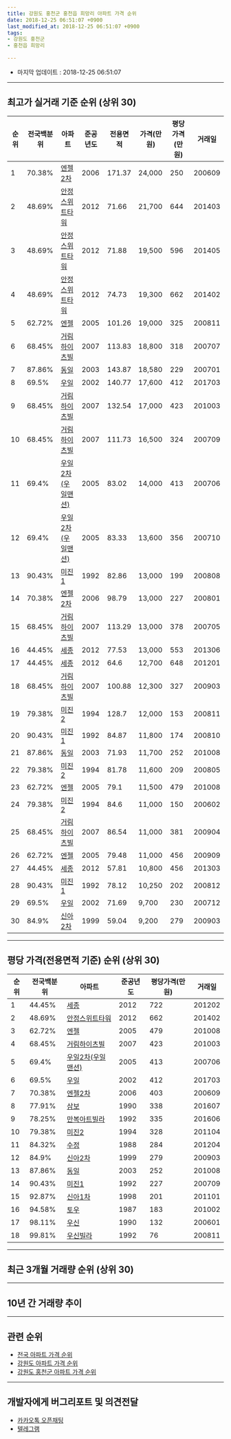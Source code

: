 ```yaml
---
title: 강원도 홍천군 홍천읍 희망리 아파트 가격 순위
date: 2018-12-25 06:51:07 +0900
last_modified_at: 2018-12-25 06:51:07 +0900
tags:
- 강원도 홍천군
- 홍천읍 희망리

---
```


* 마지막 업데이트 : 2018-12-25 06:51:07

---

## 최고가 실거래 기준 순위 (상위 30)


|순위|전국백분위|아파트|준공년도|전용면적|가격(만원)|평당가격(만원)|거래일|
|---|---|---|---|---|---|---|---|
|1|70.38%|[엔젤2차](https://search.naver.com/search.naver?query=%EA%B0%95%EC%9B%90%EB%8F%84+%ED%99%8D%EC%B2%9C%EA%B5%B0+%ED%99%8D%EC%B2%9C%EC%9D%8D+%ED%9D%AC%EB%A7%9D%EB%A6%AC+%EC%97%94%EC%A0%A42%EC%B0%A8)|2006|171.37|24,000|250|200609|
|2|48.69%|[안정스위트타워](https://search.naver.com/search.naver?query=%EA%B0%95%EC%9B%90%EB%8F%84+%ED%99%8D%EC%B2%9C%EA%B5%B0+%ED%99%8D%EC%B2%9C%EC%9D%8D+%ED%9D%AC%EB%A7%9D%EB%A6%AC+%EC%95%88%EC%A0%95%EC%8A%A4%EC%9C%84%ED%8A%B8%ED%83%80%EC%9B%8C)|2012|71.66|21,700|644|201403|
|3|48.69%|[안정스위트타워](https://search.naver.com/search.naver?query=%EA%B0%95%EC%9B%90%EB%8F%84+%ED%99%8D%EC%B2%9C%EA%B5%B0+%ED%99%8D%EC%B2%9C%EC%9D%8D+%ED%9D%AC%EB%A7%9D%EB%A6%AC+%EC%95%88%EC%A0%95%EC%8A%A4%EC%9C%84%ED%8A%B8%ED%83%80%EC%9B%8C)|2012|71.88|19,500|596|201405|
|4|48.69%|[안정스위트타워](https://search.naver.com/search.naver?query=%EA%B0%95%EC%9B%90%EB%8F%84+%ED%99%8D%EC%B2%9C%EA%B5%B0+%ED%99%8D%EC%B2%9C%EC%9D%8D+%ED%9D%AC%EB%A7%9D%EB%A6%AC+%EC%95%88%EC%A0%95%EC%8A%A4%EC%9C%84%ED%8A%B8%ED%83%80%EC%9B%8C)|2012|74.73|19,300|662|201402|
|5|62.72%|[엔젤](https://search.naver.com/search.naver?query=%EA%B0%95%EC%9B%90%EB%8F%84+%ED%99%8D%EC%B2%9C%EA%B5%B0+%ED%99%8D%EC%B2%9C%EC%9D%8D+%ED%9D%AC%EB%A7%9D%EB%A6%AC+%EC%97%94%EC%A0%A4)|2005|101.26|19,000|325|200811|
|6|68.45%|[거림하이츠빌](https://search.naver.com/search.naver?query=%EA%B0%95%EC%9B%90%EB%8F%84+%ED%99%8D%EC%B2%9C%EA%B5%B0+%ED%99%8D%EC%B2%9C%EC%9D%8D+%ED%9D%AC%EB%A7%9D%EB%A6%AC+%EA%B1%B0%EB%A6%BC%ED%95%98%EC%9D%B4%EC%B8%A0%EB%B9%8C)|2007|113.83|18,800|318|200707|
|7|87.86%|[동일](https://search.naver.com/search.naver?query=%EA%B0%95%EC%9B%90%EB%8F%84+%ED%99%8D%EC%B2%9C%EA%B5%B0+%ED%99%8D%EC%B2%9C%EC%9D%8D+%ED%9D%AC%EB%A7%9D%EB%A6%AC+%EB%8F%99%EC%9D%BC)|2003|143.87|18,580|229|200701|
|8|69.5%|[우일](https://search.naver.com/search.naver?query=%EA%B0%95%EC%9B%90%EB%8F%84+%ED%99%8D%EC%B2%9C%EA%B5%B0+%ED%99%8D%EC%B2%9C%EC%9D%8D+%ED%9D%AC%EB%A7%9D%EB%A6%AC+%EC%9A%B0%EC%9D%BC)|2002|140.77|17,600|412|201703|
|9|68.45%|[거림하이츠빌](https://search.naver.com/search.naver?query=%EA%B0%95%EC%9B%90%EB%8F%84+%ED%99%8D%EC%B2%9C%EA%B5%B0+%ED%99%8D%EC%B2%9C%EC%9D%8D+%ED%9D%AC%EB%A7%9D%EB%A6%AC+%EA%B1%B0%EB%A6%BC%ED%95%98%EC%9D%B4%EC%B8%A0%EB%B9%8C)|2007|132.54|17,000|423|201003|
|10|68.45%|[거림하이츠빌](https://search.naver.com/search.naver?query=%EA%B0%95%EC%9B%90%EB%8F%84+%ED%99%8D%EC%B2%9C%EA%B5%B0+%ED%99%8D%EC%B2%9C%EC%9D%8D+%ED%9D%AC%EB%A7%9D%EB%A6%AC+%EA%B1%B0%EB%A6%BC%ED%95%98%EC%9D%B4%EC%B8%A0%EB%B9%8C)|2007|111.73|16,500|324|200709|
|11|69.4%|[우일2차(우일맨션)](https://search.naver.com/search.naver?query=%EA%B0%95%EC%9B%90%EB%8F%84+%ED%99%8D%EC%B2%9C%EA%B5%B0+%ED%99%8D%EC%B2%9C%EC%9D%8D+%ED%9D%AC%EB%A7%9D%EB%A6%AC+%EC%9A%B0%EC%9D%BC2%EC%B0%A8%28%EC%9A%B0%EC%9D%BC%EB%A7%A8%EC%85%98%29)|2005|83.02|14,000|413|200706|
|12|69.4%|[우일2차(우일맨션)](https://search.naver.com/search.naver?query=%EA%B0%95%EC%9B%90%EB%8F%84+%ED%99%8D%EC%B2%9C%EA%B5%B0+%ED%99%8D%EC%B2%9C%EC%9D%8D+%ED%9D%AC%EB%A7%9D%EB%A6%AC+%EC%9A%B0%EC%9D%BC2%EC%B0%A8%28%EC%9A%B0%EC%9D%BC%EB%A7%A8%EC%85%98%29)|2005|83.33|13,600|356|200710|
|13|90.43%|[미진1](https://search.naver.com/search.naver?query=%EA%B0%95%EC%9B%90%EB%8F%84+%ED%99%8D%EC%B2%9C%EA%B5%B0+%ED%99%8D%EC%B2%9C%EC%9D%8D+%ED%9D%AC%EB%A7%9D%EB%A6%AC+%EB%AF%B8%EC%A7%841)|1992|82.86|13,000|199|200808|
|14|70.38%|[엔젤2차](https://search.naver.com/search.naver?query=%EA%B0%95%EC%9B%90%EB%8F%84+%ED%99%8D%EC%B2%9C%EA%B5%B0+%ED%99%8D%EC%B2%9C%EC%9D%8D+%ED%9D%AC%EB%A7%9D%EB%A6%AC+%EC%97%94%EC%A0%A42%EC%B0%A8)|2006|98.79|13,000|227|200801|
|15|68.45%|[거림하이츠빌](https://search.naver.com/search.naver?query=%EA%B0%95%EC%9B%90%EB%8F%84+%ED%99%8D%EC%B2%9C%EA%B5%B0+%ED%99%8D%EC%B2%9C%EC%9D%8D+%ED%9D%AC%EB%A7%9D%EB%A6%AC+%EA%B1%B0%EB%A6%BC%ED%95%98%EC%9D%B4%EC%B8%A0%EB%B9%8C)|2007|113.29|13,000|378|200705|
|16|44.45%|[세종](https://search.naver.com/search.naver?query=%EA%B0%95%EC%9B%90%EB%8F%84+%ED%99%8D%EC%B2%9C%EA%B5%B0+%ED%99%8D%EC%B2%9C%EC%9D%8D+%ED%9D%AC%EB%A7%9D%EB%A6%AC+%EC%84%B8%EC%A2%85)|2012|77.53|13,000|553|201306|
|17|44.45%|[세종](https://search.naver.com/search.naver?query=%EA%B0%95%EC%9B%90%EB%8F%84+%ED%99%8D%EC%B2%9C%EA%B5%B0+%ED%99%8D%EC%B2%9C%EC%9D%8D+%ED%9D%AC%EB%A7%9D%EB%A6%AC+%EC%84%B8%EC%A2%85)|2012|64.6|12,700|648|201201|
|18|68.45%|[거림하이츠빌](https://search.naver.com/search.naver?query=%EA%B0%95%EC%9B%90%EB%8F%84+%ED%99%8D%EC%B2%9C%EA%B5%B0+%ED%99%8D%EC%B2%9C%EC%9D%8D+%ED%9D%AC%EB%A7%9D%EB%A6%AC+%EA%B1%B0%EB%A6%BC%ED%95%98%EC%9D%B4%EC%B8%A0%EB%B9%8C)|2007|100.88|12,300|327|200903|
|19|79.38%|[미진2](https://search.naver.com/search.naver?query=%EA%B0%95%EC%9B%90%EB%8F%84+%ED%99%8D%EC%B2%9C%EA%B5%B0+%ED%99%8D%EC%B2%9C%EC%9D%8D+%ED%9D%AC%EB%A7%9D%EB%A6%AC+%EB%AF%B8%EC%A7%842)|1994|128.7|12,000|153|200811|
|20|90.43%|[미진1](https://search.naver.com/search.naver?query=%EA%B0%95%EC%9B%90%EB%8F%84+%ED%99%8D%EC%B2%9C%EA%B5%B0+%ED%99%8D%EC%B2%9C%EC%9D%8D+%ED%9D%AC%EB%A7%9D%EB%A6%AC+%EB%AF%B8%EC%A7%841)|1992|84.87|11,800|174|200810|
|21|87.86%|[동일](https://search.naver.com/search.naver?query=%EA%B0%95%EC%9B%90%EB%8F%84+%ED%99%8D%EC%B2%9C%EA%B5%B0+%ED%99%8D%EC%B2%9C%EC%9D%8D+%ED%9D%AC%EB%A7%9D%EB%A6%AC+%EB%8F%99%EC%9D%BC)|2003|71.93|11,700|252|201008|
|22|79.38%|[미진2](https://search.naver.com/search.naver?query=%EA%B0%95%EC%9B%90%EB%8F%84+%ED%99%8D%EC%B2%9C%EA%B5%B0+%ED%99%8D%EC%B2%9C%EC%9D%8D+%ED%9D%AC%EB%A7%9D%EB%A6%AC+%EB%AF%B8%EC%A7%842)|1994|81.78|11,600|209|200805|
|23|62.72%|[엔젤](https://search.naver.com/search.naver?query=%EA%B0%95%EC%9B%90%EB%8F%84+%ED%99%8D%EC%B2%9C%EA%B5%B0+%ED%99%8D%EC%B2%9C%EC%9D%8D+%ED%9D%AC%EB%A7%9D%EB%A6%AC+%EC%97%94%EC%A0%A4)|2005|79.1|11,500|479|201008|
|24|79.38%|[미진2](https://search.naver.com/search.naver?query=%EA%B0%95%EC%9B%90%EB%8F%84+%ED%99%8D%EC%B2%9C%EA%B5%B0+%ED%99%8D%EC%B2%9C%EC%9D%8D+%ED%9D%AC%EB%A7%9D%EB%A6%AC+%EB%AF%B8%EC%A7%842)|1994|84.6|11,000|150|200602|
|25|68.45%|[거림하이츠빌](https://search.naver.com/search.naver?query=%EA%B0%95%EC%9B%90%EB%8F%84+%ED%99%8D%EC%B2%9C%EA%B5%B0+%ED%99%8D%EC%B2%9C%EC%9D%8D+%ED%9D%AC%EB%A7%9D%EB%A6%AC+%EA%B1%B0%EB%A6%BC%ED%95%98%EC%9D%B4%EC%B8%A0%EB%B9%8C)|2007|86.54|11,000|381|200904|
|26|62.72%|[엔젤](https://search.naver.com/search.naver?query=%EA%B0%95%EC%9B%90%EB%8F%84+%ED%99%8D%EC%B2%9C%EA%B5%B0+%ED%99%8D%EC%B2%9C%EC%9D%8D+%ED%9D%AC%EB%A7%9D%EB%A6%AC+%EC%97%94%EC%A0%A4)|2005|79.48|11,000|456|200909|
|27|44.45%|[세종](https://search.naver.com/search.naver?query=%EA%B0%95%EC%9B%90%EB%8F%84+%ED%99%8D%EC%B2%9C%EA%B5%B0+%ED%99%8D%EC%B2%9C%EC%9D%8D+%ED%9D%AC%EB%A7%9D%EB%A6%AC+%EC%84%B8%EC%A2%85)|2012|57.81|10,800|456|201303|
|28|90.43%|[미진1](https://search.naver.com/search.naver?query=%EA%B0%95%EC%9B%90%EB%8F%84+%ED%99%8D%EC%B2%9C%EA%B5%B0+%ED%99%8D%EC%B2%9C%EC%9D%8D+%ED%9D%AC%EB%A7%9D%EB%A6%AC+%EB%AF%B8%EC%A7%841)|1992|78.12|10,250|202|200812|
|29|69.5%|[우일](https://search.naver.com/search.naver?query=%EA%B0%95%EC%9B%90%EB%8F%84+%ED%99%8D%EC%B2%9C%EA%B5%B0+%ED%99%8D%EC%B2%9C%EC%9D%8D+%ED%9D%AC%EB%A7%9D%EB%A6%AC+%EC%9A%B0%EC%9D%BC)|2002|71.69|9,700|230|200712|
|30|84.9%|[신아2차](https://search.naver.com/search.naver?query=%EA%B0%95%EC%9B%90%EB%8F%84+%ED%99%8D%EC%B2%9C%EA%B5%B0+%ED%99%8D%EC%B2%9C%EC%9D%8D+%ED%9D%AC%EB%A7%9D%EB%A6%AC+%EC%8B%A0%EC%95%842%EC%B0%A8)|1999|59.04|9,200|279|200903|


---

## 평당 가격(전용면적 기준) 순위 (상위 30)


|순위|전국백분위|아파트|준공년도|평당가격(만원)|거래일|
|---|---|---|---|---|---|
|1|44.45%|[세종](https://search.naver.com/search.naver?query=%EA%B0%95%EC%9B%90%EB%8F%84+%ED%99%8D%EC%B2%9C%EA%B5%B0+%ED%99%8D%EC%B2%9C%EC%9D%8D+%ED%9D%AC%EB%A7%9D%EB%A6%AC+%EC%84%B8%EC%A2%85)|2012|722|201202|
|2|48.69%|[안정스위트타워](https://search.naver.com/search.naver?query=%EA%B0%95%EC%9B%90%EB%8F%84+%ED%99%8D%EC%B2%9C%EA%B5%B0+%ED%99%8D%EC%B2%9C%EC%9D%8D+%ED%9D%AC%EB%A7%9D%EB%A6%AC+%EC%95%88%EC%A0%95%EC%8A%A4%EC%9C%84%ED%8A%B8%ED%83%80%EC%9B%8C)|2012|662|201402|
|3|62.72%|[엔젤](https://search.naver.com/search.naver?query=%EA%B0%95%EC%9B%90%EB%8F%84+%ED%99%8D%EC%B2%9C%EA%B5%B0+%ED%99%8D%EC%B2%9C%EC%9D%8D+%ED%9D%AC%EB%A7%9D%EB%A6%AC+%EC%97%94%EC%A0%A4)|2005|479|201008|
|4|68.45%|[거림하이츠빌](https://search.naver.com/search.naver?query=%EA%B0%95%EC%9B%90%EB%8F%84+%ED%99%8D%EC%B2%9C%EA%B5%B0+%ED%99%8D%EC%B2%9C%EC%9D%8D+%ED%9D%AC%EB%A7%9D%EB%A6%AC+%EA%B1%B0%EB%A6%BC%ED%95%98%EC%9D%B4%EC%B8%A0%EB%B9%8C)|2007|423|201003|
|5|69.4%|[우일2차(우일맨션)](https://search.naver.com/search.naver?query=%EA%B0%95%EC%9B%90%EB%8F%84+%ED%99%8D%EC%B2%9C%EA%B5%B0+%ED%99%8D%EC%B2%9C%EC%9D%8D+%ED%9D%AC%EB%A7%9D%EB%A6%AC+%EC%9A%B0%EC%9D%BC2%EC%B0%A8%28%EC%9A%B0%EC%9D%BC%EB%A7%A8%EC%85%98%29)|2005|413|200706|
|6|69.5%|[우일](https://search.naver.com/search.naver?query=%EA%B0%95%EC%9B%90%EB%8F%84+%ED%99%8D%EC%B2%9C%EA%B5%B0+%ED%99%8D%EC%B2%9C%EC%9D%8D+%ED%9D%AC%EB%A7%9D%EB%A6%AC+%EC%9A%B0%EC%9D%BC)|2002|412|201703|
|7|70.38%|[엔젤2차](https://search.naver.com/search.naver?query=%EA%B0%95%EC%9B%90%EB%8F%84+%ED%99%8D%EC%B2%9C%EA%B5%B0+%ED%99%8D%EC%B2%9C%EC%9D%8D+%ED%9D%AC%EB%A7%9D%EB%A6%AC+%EC%97%94%EC%A0%A42%EC%B0%A8)|2006|403|200609|
|8|77.91%|[삼보](https://search.naver.com/search.naver?query=%EA%B0%95%EC%9B%90%EB%8F%84+%ED%99%8D%EC%B2%9C%EA%B5%B0+%ED%99%8D%EC%B2%9C%EC%9D%8D+%ED%9D%AC%EB%A7%9D%EB%A6%AC+%EC%82%BC%EB%B3%B4)|1990|338|201607|
|9|78.25%|[만복아트빌라](https://search.naver.com/search.naver?query=%EA%B0%95%EC%9B%90%EB%8F%84+%ED%99%8D%EC%B2%9C%EA%B5%B0+%ED%99%8D%EC%B2%9C%EC%9D%8D+%ED%9D%AC%EB%A7%9D%EB%A6%AC+%EB%A7%8C%EB%B3%B5%EC%95%84%ED%8A%B8%EB%B9%8C%EB%9D%BC)|1992|335|201606|
|10|79.38%|[미진2](https://search.naver.com/search.naver?query=%EA%B0%95%EC%9B%90%EB%8F%84+%ED%99%8D%EC%B2%9C%EA%B5%B0+%ED%99%8D%EC%B2%9C%EC%9D%8D+%ED%9D%AC%EB%A7%9D%EB%A6%AC+%EB%AF%B8%EC%A7%842)|1994|328|201104|
|11|84.32%|[수정](https://search.naver.com/search.naver?query=%EA%B0%95%EC%9B%90%EB%8F%84+%ED%99%8D%EC%B2%9C%EA%B5%B0+%ED%99%8D%EC%B2%9C%EC%9D%8D+%ED%9D%AC%EB%A7%9D%EB%A6%AC+%EC%88%98%EC%A0%95)|1988|284|201204|
|12|84.9%|[신아2차](https://search.naver.com/search.naver?query=%EA%B0%95%EC%9B%90%EB%8F%84+%ED%99%8D%EC%B2%9C%EA%B5%B0+%ED%99%8D%EC%B2%9C%EC%9D%8D+%ED%9D%AC%EB%A7%9D%EB%A6%AC+%EC%8B%A0%EC%95%842%EC%B0%A8)|1999|279|200903|
|13|87.86%|[동일](https://search.naver.com/search.naver?query=%EA%B0%95%EC%9B%90%EB%8F%84+%ED%99%8D%EC%B2%9C%EA%B5%B0+%ED%99%8D%EC%B2%9C%EC%9D%8D+%ED%9D%AC%EB%A7%9D%EB%A6%AC+%EB%8F%99%EC%9D%BC)|2003|252|201008|
|14|90.43%|[미진1](https://search.naver.com/search.naver?query=%EA%B0%95%EC%9B%90%EB%8F%84+%ED%99%8D%EC%B2%9C%EA%B5%B0+%ED%99%8D%EC%B2%9C%EC%9D%8D+%ED%9D%AC%EB%A7%9D%EB%A6%AC+%EB%AF%B8%EC%A7%841)|1992|227|200709|
|15|92.87%|[신아1차](https://search.naver.com/search.naver?query=%EA%B0%95%EC%9B%90%EB%8F%84+%ED%99%8D%EC%B2%9C%EA%B5%B0+%ED%99%8D%EC%B2%9C%EC%9D%8D+%ED%9D%AC%EB%A7%9D%EB%A6%AC+%EC%8B%A0%EC%95%841%EC%B0%A8)|1998|201|201101|
|16|94.58%|[토우](https://search.naver.com/search.naver?query=%EA%B0%95%EC%9B%90%EB%8F%84+%ED%99%8D%EC%B2%9C%EA%B5%B0+%ED%99%8D%EC%B2%9C%EC%9D%8D+%ED%9D%AC%EB%A7%9D%EB%A6%AC+%ED%86%A0%EC%9A%B0)|1987|183|201002|
|17|98.11%|[우신](https://search.naver.com/search.naver?query=%EA%B0%95%EC%9B%90%EB%8F%84+%ED%99%8D%EC%B2%9C%EA%B5%B0+%ED%99%8D%EC%B2%9C%EC%9D%8D+%ED%9D%AC%EB%A7%9D%EB%A6%AC+%EC%9A%B0%EC%8B%A0)|1990|132|200601|
|18|99.81%|[우신빌라](https://search.naver.com/search.naver?query=%EA%B0%95%EC%9B%90%EB%8F%84+%ED%99%8D%EC%B2%9C%EA%B5%B0+%ED%99%8D%EC%B2%9C%EC%9D%8D+%ED%9D%AC%EB%A7%9D%EB%A6%AC+%EC%9A%B0%EC%8B%A0%EB%B9%8C%EB%9D%BC)|1992|76|200811|


---

## 최근 3개월 거래량 순위 (상위 30)


<div style="width:100%;">
    <canvas id="deal_count_ranking" height="250"></canvas>
</div>


<script>
new Chart(document.getElementById("deal_count_ranking"), {
    type: 'horizontalBar',
    data: {
        labels: ['안정스위트타워', '미진1', '우신', '삼보', '미진2', '신아1차', '신아2차'],
        datasets: [{
            label: '실거래 수',
            data: [3, 2, 1, 1, 1, 1, 1],
            borderColor: "rgba(255, 0, 128, 1)",
            backgroundColor: "rgba(255, 0, 128, 0.5)",
            fill: false,
        }]
    },
    options: {
        responsive: true,
        title: {
            display: true,
            text: '최근 3개월 거래량 순위'
        },
        tooltips: {
            mode: 'index',
            intersect: false,
            callbacks: {
                title: function(tooltipItems, data) {
                    return "실거래 수:";
                },
                label: function(tooltipItem, data) {
                    return data.labels[tooltipItem.index] + ": " + tooltipItem.xLabel;
                }
            }
        },
        hover: {
            mode: 'nearest',
            intersect: true
        },
        scales: {
            xAxes: [{
                display: true,
                scaleLabel: {
                    display: true,
                    labelString: '실거래 수'
                },
                ticks: {
                    suggestedMin: 0,
                }
            }],
            yAxes: [{
                display: true,
                ticks: {
                    autoSkip: false,
                    callback: function(value, index, values) {
                        if (value.length > 15)
                            return value.substr(0, 13) + "...";
                        else
                            return value;
                    }
                },
                scaleLabel: {
                    display: false,
                }
            }]
        }
    }
});

</script>


---

## 10년 간 거래량 추이


<div style="width:100%;">
    <canvas id="deal_progress" height="250"></canvas>
</div>

<script>
new Chart(document.getElementById("deal_progress"), {
    type: 'line',
    data: {
        labels: ['200812','200901','200902','200903','200904','200905','200906','200907','200908','200909','200910','200911','200912','201001','201002','201003','201004','201005','201006','201007','201008','201009','201010','201011','201012','201101','201102','201103','201104','201105','201106','201107','201108','201109','201110','201111','201112','201201','201202','201203','201204','201205','201206','201207','201208','201209','201210','201211','201212','201301','201302','201303','201304','201305','201306','201307','201308','201309','201310','201311','201312','201401','201402','201403','201404','201405','201406','201407','201408','201409','201410','201411','201412','201501','201502','201503','201504','201505','201506','201507','201508','201509','201510','201511','201512','201601','201602','201603','201604','201605','201606','201607','201608','201609','201610','201611','201612','201701','201702','201703','201704','201705','201706','201707','201708','201709','201710','201711','201712','201801','201802','201803','201804','201805','201806','201807','201808','201809','201810','201811','201812'],
        datasets: [{
            label: '실거래 수',
            pointRadius: 1,
            data: [6, 2, 9, 13, 5, 11, 5, 8, 9, 5, 5, 6, 5, 4, 6, 8, 7, 8, 1, 2, 9, 9, 8, 6, 2, 11, 6, 15, 9, 14, 11, 11, 4, 7, 8, 5, 4, 5, 10, 7, 9, 7, 2, 3, 5, 5, 7, 2, 3, 2, 1, 4, 6, 2, 20, 8, 12, 6, 9, 6, 4, 10, 7, 10, 1, 10, 8, 9, 4, 7, 12, 6, 5, 5, 10, 7, 5, 4, 12, 12, 6, 8, 10, 7, 5, 3, 5, 4, 3, 10, 6, 7, 10, 9, 18, 5, 4, 4, 10, 5, 3, 5, 2, 7, 6, 5, 0, 8, 3, 2, 3, 7, 10, 4, 7, 4, 1, 2, 4, 4, 2],
            borderColor: "rgba(255, 201, 14, 1)",
            backgroundColor: "rgba(255, 201, 14, 0.5)",
            fill: true,
        }]
    },
    options: {
        responsive: true,
        title: {
            display: true,
            text: '10년간 거래량 추이'
        },
        tooltips: {
            mode: 'index',
            intersect: false,
        },
        hover: {
            mode: 'nearest',
            intersect: true
        },
        scales: {
            xAxes: [{
                display: true,
                scaleLabel: {
                    display: true,
                    labelString: '년/월'
                }
            }],
            yAxes: [{
                display: true,
                ticks: {
                    suggestedMin: 0,
                },
                scaleLabel: {
                    display: true,
                    labelString: '실거래 수'
                }
            }]
        }
    }
});

</script>


---

## 관련 순위

- [전국 아파트 가격 순위](https://inasie.github.io/apt-ranking/전국)
- [강원도 아파트 가격 순위](https://inasie.github.io/apt-ranking/강원도)
- [강원도 홍천군 아파트 가격 순위](https://inasie.github.io/apt-ranking/강원도-홍천군)


---

## 개발자에게 버그리포트 및 의견전달

- [카카오톡 오픈채팅](https://open.kakao.com/o/gLJUAP4)
- [텔레그램](https://t.me/inasie)

